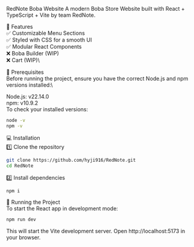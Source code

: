 RedNote Boba Website
A modern Boba Store Website built with React + TypeScript + Vite by team RedNote.

🚀 Features\
✅ Customizable Menu Sections\
✅ Styled with CSS for a smooth UI\
✅ Modular React Components\
❌ Boba Builder (WIP)\
❌ Cart (WIP)\

📌 Prerequisites\
Before running the project, ensure you have the correct Node.js and npm versions installed:\

Node.js: v22.14.0\
npm: v10.9.2\
To check your installed versions:
```bash
node -v
npm -v
```

💻 Installation\
1️⃣ Clone the repository
```bash
git clone https://github.com/hyji916/RedNote.git
cd RedNote
```
2️⃣ Install dependencies
```bash
npm i
```

🏃 Running the Project\
To start the React app in development mode:
```bash
npm run dev
```
This will start the Vite development server. Open http://localhost:5173 in your browser.
